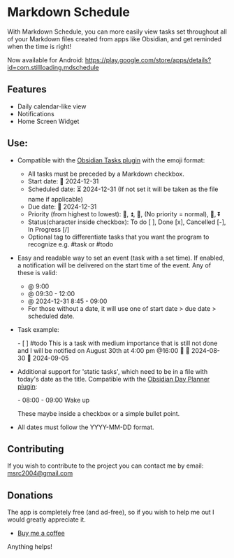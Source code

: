# Markdown Schedule

With Markdown Schedule, you can more easily view tasks set throughout all of your Markdown files created from apps like Obsidian, and get reminded when the time is right!

Now available for Android: https://play.google.com/store/apps/details?id=com.stillloading.mdschedule

## Features
- Daily calendar-like view
- Notifications
- Home Screen Widget

## Use:
- Compatible with the [Obsidian Tasks plugin](https://github.com/obsidian-tasks-group/obsidian-tasks) with the emoji format:
  - All tasks must be preceded by a Markdown checkbox.
  - Start date: 🛫 2024-12-31
  - Scheduled date: ⏳ 2024-12-31 (If not set it will be taken as the file name if applicable)
  - Due date: 📅 2024-12-31
  - Priority (from highest to lowest): 🔺, ⏫, 🔼, (No priority = normal), 🔽, ⏬
  - Status(character inside checkbox): To do [ ], Done [x], Cancelled [-], In Progress [/]
  - Optional tag to differentiate tasks that you want the program to recognize e.g. #task or #todo
- Easy and readable way to set an event (task with a set time). If enabled, a notification will be delivered on the start time of the event. Any of these is valid:
  - @ 9:00
  - @ 09:30 - 12:00
  - @ 2024-12-31 8:45 - 09:00
  - For those without a date, it will use one of start date > due date > scheduled date.
- Task example:

  \- [ ] #todo This is a task with medium importance that is still not done and I will be notified on August 30th at 4:00 pm @16:00 🔼 🛫 2024-08-30 📅 2024-09-05
- Additional support for 'static tasks', which need to be in a file with today's date as the title. Compatible with the [Obsidian Day Planner plugin](https://github.com/ivan-lednev/obsidian-day-planner):

  \-  08:00 - 09:00 Wake up

  These maybe inside a checkbox or a simple bullet point.
- All dates must follow the YYYY-MM-DD format.

## Contributing 
If you wish to contribute to the project you can contact me by email: msrc2004@gmail.com

## Donations
The app is completely free (and ad-free), so if you wish to help me out I would greatly appreciate it.

- [Buy me a coffee](https://buymeacoffee.com/mariosanr)

Anything helps!
